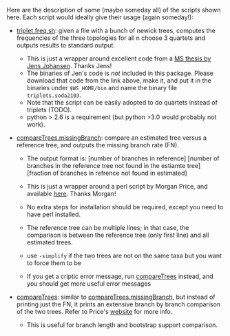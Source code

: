 Here are the description of some (maybe someday all) of the scripts shown here.
Each script would ideally give their usage (again someday!):

* [triplet.freq.sh](triplet.freq.sh): given a file with a bunch of newick trees, computes the frequencies of the three topologies for all n choose 3 quartets and outputs results to standard output. 
  * This is just a wrapper around excellent code from a [MS thesis by Jens Johansen](http://jensjohansen.com/thesis/). Thanks Jens!
  * The binaries of Jen's code is *not* included in this package. Please download that code from the link above, make it, and put it in the binaries under `$WS_HOME/bin` and name the binary file `triplets.soda2103`.
  * Note that the script can be easily adopted to do quartets instead of triplets (TODO). 
  * python > 2.6 is a requirement (but python >3.0 would probably not work). 

* [compareTrees.missingBranch](compareTrees.missingBranch): compare an estimated tree versus a reference tree, and outputs the 
  missing branch rate (FN). 
  * The output format is:
       [number of branches in reference] [number of branches in the reference tree not found in the estiamte tree] [fraction of branches in refrence not found in estimated]
  
  * This is just a wrapper around a perl script by Morgan Price, and available [here](http://www.microbesonline.org/fasttree/treecmp.html). Thanks Morgan!
  * No extra steps for installation should be required, except you need to have perl installed. 
  * The reference tree can be multiple lines; in that case, the comparison is between the reference tree (only first line) and all estimated trees. 
  * use `-simplify` if the two trees are not on the same taxa but you want to force them to be
  * If you get a criptic error message, run [compareTrees](compareTrees) instead, and you should get more useful error messages

* [compareTrees](compareTrees): similar to [compareTrees.missingBranch](compareTrees.missingBranch), but instead of printing just the FN, it prints an extensive branch by branch comparison of the two trees. 
  Refer to Price's [website](http://www.microbesonline.org/fasttree/treecmp.html) for more info. 
  * This is useful for branch length and bootstrap support comparison. 
